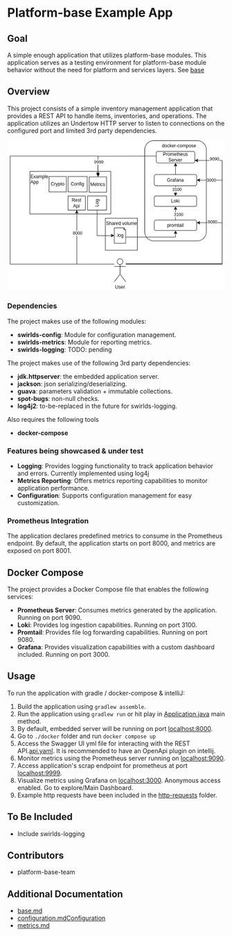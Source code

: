 # Platform-base Example App

## Goal

A simple enough application that utilizes platform-base modules. This application serves as a testing environment for platform-base module behavior without the need for platform and services layers.
See [base](../platform-sdk/docs/base/base.md)


## Overview

This project consists of a simple inventory management application that provides a REST API to handle items, inventories, and operations. The application utilizes an Undertow HTTP server to listen to connections on the configured port and limited 3rd party dependencies.

![base-sample.drawio.png](./doc/base-example.drawio.png)

### Dependencies

The project makes use of the following modules:

- **swirlds-config**: Module for configuration management.
- **swirlds-metrics**: Module for reporting metrics.
- **swirlds-logging**: TODO: pending

The project makes use of the following 3rd party dependencies:
- **jdk.httpserver**: the embedded application server.
- **jackson**: json serializing/deserializing.
- **guava**: parameters validation + immutable collections.
- **spot-bugs**: non-null checks.
- **log4j2**: to-be-replaced in the future for swirlds-logging.

Also requires the following tools
- **docker-compose**

### Features being showcased & under test

- **Logging**: Provides logging functionality to track application behavior and errors. Currently implemented using log4j
- **Metrics Reporting**: Offers metrics reporting capabilities to monitor application performance.
- **Configuration**: Supports configuration management for easy customization.

### Prometheus Integration

The application declares predefined metrics to consume in the Prometheus endpoint. By default, the application starts on port 8000, and metrics are exposed on port 8001.

## Docker Compose

The project provides a Docker Compose file that enables the following services:

- **Prometheus Server**: Consumes metrics generated by the application. Running on port 9090.
- **Loki**: Provides log ingestion capabilities. Running on port 3100.
- **Promtail**: Provides file log forwarding capabilities. Running on port 9080.
- **Grafana**: Provides visualization capabilities with a custom dashboard included. Running on port 3000.

## Usage

To run the application with gradle / docker-compose & intelliJ:
1. Build the application using `gradlew assemble`.
2. Run the application using `gradlew run` or hit play in [Application.java](src%2Fmain%2Fjava%2Fcom%2Fswirlds%2Fplatform%2Fbase%2Fexample%2Fapp%2FApplication.java) main method.
3. By default, embedded server will be running on port [localhost:8000](localhost:8080/).
4. Go to `./docker` folder and run `docker compose up`
5. Access the Swagger UI yml file for interacting with the REST API.[api.yaml](src/swagger/store-rest-api.yaml). It is recommended to have an OpenApi plugin on intellij.
6. Monitor metrics using the Prometheus server running on [localhost:9090](http://localhost:9090/).
7. Access application's scrap endpoint for prometheus at port [localhost:9999](http://localhost:9999/).
8. Visualize metrics using Grafana on [localhost:3000](http://localhost:3000/). Anonymous access enabled. Go to explore/Main Dashboard.
9. Example http requests have been included in the [http-requests](http-requests%2FItems.http) folder.


## To Be Included

- Include swirlds-logging

## Contributors

- platform-base-team

## Additional Documentation
- [base.md](..%2Fplatform-sdk%2Fdocs%2Fbase%2Fbase.md)
- [configuration.md](..%2Fplatform-sdk%2Fdocs%2Fbase%2Fconfiguration%2Fconfiguration.md)[Configuration](./base/configuration/configuration.md)
- [metrics.md](..%2Fplatform-sdk%2Fdocs%2Fbase%2Fmetrics%2Fmetrics.md)
